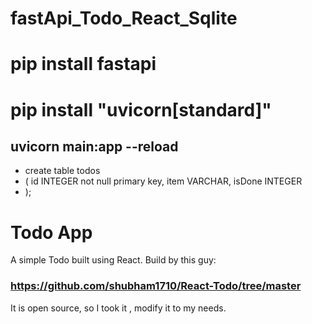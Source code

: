 # fastApi_Todo_React_Sqlite
# pip install fastapi

# pip install "uvicorn[standard]"



## uvicorn main:app --reload

- create table todos
- (
  id     INTEGER not null primary key,
  item   VARCHAR,
  isDone INTEGER
- );
# Todo App
A simple Todo built using React. Build by this guy:
### https://github.com/shubham1710/React-Todo/tree/master

It is open source, so I took it , modify it to my needs.